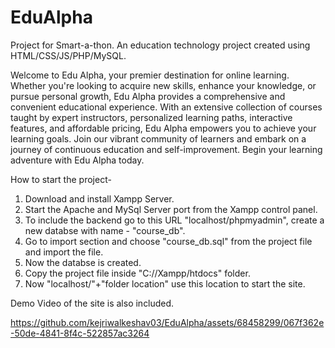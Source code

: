# EduAlpha
Project for Smart-a-thon. An education technology project created using HTML/CSS/JS/PHP/MySQL.

Welcome to Edu Alpha, your premier destination for online learning. Whether you're looking to acquire new skills, enhance your knowledge, or pursue personal growth, Edu Alpha provides a comprehensive and convenient educational experience. With an extensive collection of courses taught by expert instructors, personalized learning paths, interactive features, and affordable pricing, Edu Alpha empowers you to achieve your learning goals. Join our vibrant community of learners and embark on a journey of continuous education and self-improvement. Begin your learning adventure with Edu Alpha today.

How to start the project-
1. Download and install Xampp Server.
2. Start the Apache and MySql Server port from the Xampp control panel.
3. To include the backend go to this URL "localhost/phpmyadmin", create a new databse with name - "course_db".
4. Go to import section and choose "course_db.sql" from the project file and import the file.
5. Now the databse is created.
6. Copy the project file inside "C://Xampp/htdocs" folder.
7. Now "localhost/"+"folder location" use this location to start the site.

Demo Video of the site is also included.

https://github.com/kejriwalkeshav03/EduAlpha/assets/68458299/067f362e-50de-4841-8f4c-522857ac3264

